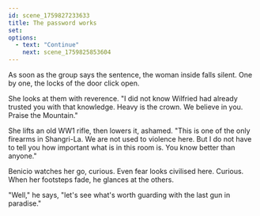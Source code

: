 ```yaml
---
id: scene_1759827233633
title: The password works
set:
options:
  - text: "Continue"
    next: scene_1759825853604
---
```


As soon as the group says the sentence, the woman inside falls silent.
One by one, the locks of the door click open.

She looks at them with reverence.
"I did not know Wilfried had already trusted you with that knowledge. Heavy is the crown. We believe in you. Praise the Mountain."

She lifts an old WW1 rifle, then lowers it, ashamed.
"This is one of the only firearms in Shangri-La. We are not used to violence here. But I do not have to tell you how important what is in this room is. You know better than anyone."

Benicio watches her go, curious. Even fear looks civilised here. Curious.
When her footsteps fade, he glances at the others.

"Well," he says, "let's see what's worth guarding with the last gun in paradise."
